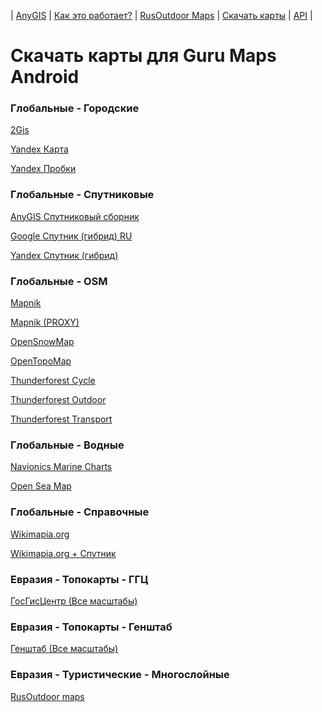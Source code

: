 | [AnyGIS][01] | [Как это работает?][02] | [RusOutdoor Maps][03] | [Скачать карты][04] | [API][05] |


[01]: https://nnngrach.github.io/AnyGIS_maps/index
[02]: https://nnngrach.github.io/AnyGIS_maps/Web/Html/Description_ru
[03]: https://nnngrach.github.io/AnyGIS_maps/Web/Html/RusOutdoor_ru
[04]: https://nnngrach.github.io/AnyGIS_maps/Web/Html/DownloadPage_ru
[05]: https://nnngrach.github.io/AnyGIS_maps/Web/Html/Api_ru
# Скачать карты для Guru Maps Android


### Глобальные - Городские
[2Gis](https://anygis.herokuapp.com/download/galileo_ru/Global-City-2gis.ms "Скачать эту карту")

[Yandex Карта](https://anygis.herokuapp.com/download/galileo_ru/Global-City-Yandex_map.ms "Скачать эту карту")

[Yandex Пробки](https://anygis.herokuapp.com/download/galileo_ru/Global-City-Yandex_traffic.ms "Скачать эту карту")



### Глобальные - Спутниковые
[AnyGIS Спутниковый сборник](https://anygis.herokuapp.com/download/galileo_ru/Global-Satellites-All.ms "Скачать эту карту")

[Google Спутник (гибрид) RU](https://anygis.herokuapp.com/download/galileo_ru/Global-Satellites-Google_with_labels_ru.ms "Скачать эту карту")

[Yandex Спутник (гибрид)](https://anygis.herokuapp.com/download/galileo_ru/Global-Satellites-Yandex_with_labels.ms "Скачать эту карту")



### Глобальные - OSM
[Mapnik](https://anygis.herokuapp.com/download/galileo_ru/Global-OSM-Mapnik.ms "Скачать эту карту")

[Mapnik (PROXY)](https://anygis.herokuapp.com/download/galileo_ru/Global-OSM-Mapnik_Proxy.ms "Скачать эту карту")

[OpenSnowMap](https://anygis.herokuapp.com/download/galileo_ru/Global-OSM-OpenSnowMap.ms "Скачать эту карту")

[OpenTopoMap](https://anygis.herokuapp.com/download/galileo_ru/Global-OSM-OpenTopoMap.ms "Скачать эту карту")

[Thunderforest Cycle](https://anygis.herokuapp.com/download/galileo_ru/Global-OSM-Thunderforest_Cycle.ms "Скачать эту карту")

[Thunderforest Outdoor](https://anygis.herokuapp.com/download/galileo_ru/Global-OSM-Thunderforest_Outdoor.ms "Скачать эту карту")

[Thunderforest Transport](https://anygis.herokuapp.com/download/galileo_ru/Global-OSM-Thunderforest_Transport.ms "Скачать эту карту")



### Глобальные - Водные
[Navionics Marine Charts](https://anygis.herokuapp.com/download/galileo_ru/Global-Water-Navionics_Marine_Charts.ms "Скачать эту карту")

[Open Sea Map](https://anygis.herokuapp.com/download/galileo_ru/Global-Water-OpenSeaMap.ms "Скачать эту карту")



### Глобальные - Справочные
[Wikimapia.org](https://anygis.herokuapp.com/download/galileo_ru/Global-Wikimapia.ms "Скачать эту карту")

[Wikimapia.org + Спутник](https://anygis.herokuapp.com/download/galileo_ru/Global-Wikimapia_satellite.ms "Скачать эту карту")



### Евразия - Топокарты - ГГЦ
[ГосГисЦентр (Все масштабы)](https://anygis.herokuapp.com/download/galileo_ru/Eurasia-Topo-GGC-All.ms "Скачать эту карту")



### Евразия - Топокарты - Генштаб
[Генштаб (Все масштабы)](https://anygis.herokuapp.com/download/galileo_ru/Eurasia-Topo-Genshtab-All.ms "Скачать эту карту")



### Евразия - Туристические - Многослойные
[RusOutdoor maps](https://anygis.herokuapp.com/download/galileo_ru/Eurasia-Hiking-Multylayer-RusOutdoorMaps.ms "Скачать эту карту")

